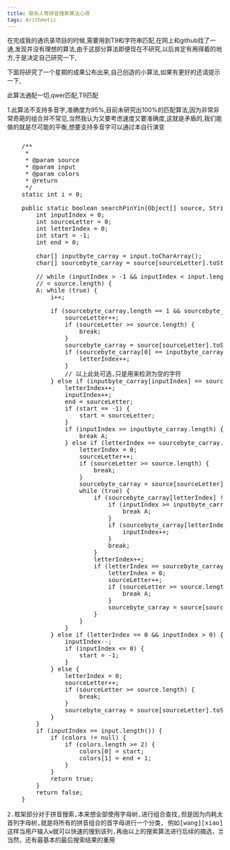 ```yaml
---
title: 联系人等拼音搜索算法心得
tags: Arithmetic
---
```

在完成我的通讯录项目的时候,需要用到T9和字符串匹配,在网上和github找了一通,发现并没有理想的算法,由于这部分算法即便现在不研究,以后肯定有用得着的地方,于是决定自己研究一下,

下面将研究了一个星期的成果公布出来,自己创造的小算法,如果有更好的还请提示一下,

此算法通配一切,qwer匹配,T9匹配

1.此算法不支持多音字,准确度为95%,目前未研究出100%的匹配算法,因为非常非常奇葩的组合并不常见,当然我认为又要考虑速度又要准确度,这就是矛盾的,我们能做的就是尽可能的平衡,想要支持多音字可以通过本自行演变

<pre class="java" name="code"><pre name="code" class="java">	/**
	 * 
	 * @param source
	 * @param input
	 * @param colors
	 * @return
	 */
	static int i = 0;
 
	public static boolean searchPinYin(Object[] source, String input, int[] colors) {
		int inputIndex = 0;
		int sourceLetter = 0;
		int letterIndex = 0;
		int start = -1;
		int end = 0;
 
		char[] inputbyte_carray = input.toCharArray();
		char[] sourcebyte_carray = source[sourceLetter].toString().toCharArray();
 
		// while (inputIndex > -1 && inputIndex < input.length() && sourceLetter
		// < source.length) {
		A: while (true) {
			i++;
 
			if (sourcebyte_carray.length == 1 && sourcebyte_carray[0] == ' ') {
				sourceLetter++;
				if (sourceLetter >= source.length) {
					break;
				}
				sourcebyte_carray = source[sourceLetter].toString().toCharArray();
				if (sourcebyte_carray[0] == inputbyte_carray[inputIndex - 1]) {
					letterIndex++;
				}
				// 以上此处可选,只是用来检测为空的字符
			} else if (inputbyte_carray[inputIndex] == sourcebyte_carray[letterIndex]) {
				letterIndex++;
				inputIndex++;
				end = sourceLetter;
				if (start == -1) {
					start = sourceLetter;
				}
				if (inputIndex >= inputbyte_carray.length) {
					break A;
				} else if (letterIndex == sourcebyte_carray.length) {
					letterIndex = 0;
					sourceLetter++;
					if (sourceLetter >= source.length) {
						break;
					}
					sourcebyte_carray = source[sourceLetter].toString().toCharArray();
					while (true) {
						if (sourcebyte_carray[letterIndex] != inputbyte_carray[inputIndex - 1]) {
							if (inputIndex >= inputbyte_carray.length) {
								break A;
							}
							if (sourcebyte_carray[letterIndex-1] == inputbyte_carray[inputIndex]) {
								inputIndex++;
							}
							break;
						}
						letterIndex++;
						if (letterIndex == sourcebyte_carray.length) {
							letterIndex = 0;
							sourceLetter++;
							if (sourceLetter >= source.length) {
								break A;
							}
							sourcebyte_carray = source[sourceLetter].toString().toCharArray();
						}
					}
				}
			} else if (letterIndex == 0 && inputIndex > 0) {
				inputIndex--;
				if (inputIndex <= 0) {
					start = -1;
				}
			} else {
				letterIndex = 0;
				sourceLetter++;
				if (sourceLetter >= source.length) {
					break;
				}
				sourcebyte_carray = source[sourceLetter].toString().toCharArray();
			}
		}
		if (inputIndex == input.length()) {
			if (colors != null) {
				if (colors.length >= 2) {
					colors[0] = start;
					colors[1] = end + 1;
				}
			}
			return true;
		}
		return false;
	}
  
2.框架部分对于拼音搜索,本来想全部使用字母树,进行组合查找,但是因为内耗太大问题,不了了之,所以我摘选了首列字母树,什么是首列字母树?
首列字母树,就是将所有的拼音组合的首字母进行一个分类, 例如[wang][xiao][er],将w,x,e,分别分类到一个字母对象中,
这样当用户输入w就可以快速的搜到该列,再由以上的搜索算法进行后续的摘选，当然也可以定制树的深度,比如多列字母树等,从而控制搜索速度
当然，还有最基本的最后搜索结果的重用
